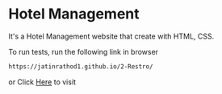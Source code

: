 # Hotel Management 
It's a Hotel Management website that create with HTML, CSS.

To run tests, run the following link in browser

```bash
https://jatinrathod1.github.io/2-Restro/
```
or
Click [Here](https://jatinrathod1.github.io/2-Restro/) to visit
